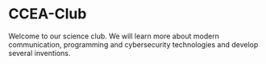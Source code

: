 # CCEA-Club
Welcome to our science club. We will learn more about modern communication, programming and cybersecurity technologies and develop several inventions. 
